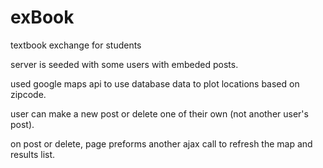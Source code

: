 # exBook

textbook exchange for students


server is seeded with some users with embeded posts.

used google maps api to use database data to plot locations based on zipcode.

user can make a new post or delete one of their own (not another user's post).

on post or delete, page preforms another ajax call to refresh the map and results list.

